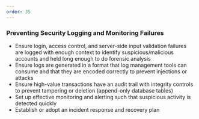 ```yaml
---
order: 35
---
```


### Preventing Security Logging and Monitoring Failures

- Ensure login, access control, and server-side input validation failures are logged with enough context to identify suspicious/malicious accounts and held long enough to do forensic analysis
- Ensure logs are generated in a format that log management tools can consume and that they are encoded correctly to prevent injections or attacks
- Ensure high-value transactions have an audit trail with integrity controls to prevent tampering or deletion (append-only database tables)
- Set up effective monitoring and alerting such that suspicious activity is detected quickly
- Establish or adopt an incident response and recovery plan
